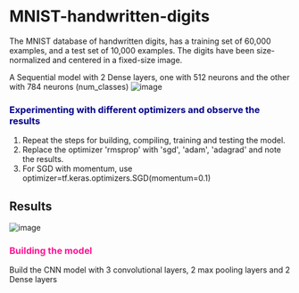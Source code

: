 # MNIST-handwritten-digits
The MNIST database of handwritten digits, has a training set of 60,000 examples, and a test set of 10,000 examples. The digits have been size-normalized and centered in a fixed-size image.


A Sequential model with 2 Dense layers, one with 512 neurons and the other with 784 neurons (num_classes)
![image](https://user-images.githubusercontent.com/53575763/160392602-53dda5a5-0968-4fdd-87ab-12a1159508ec.png)


### <font color=darkblue> Experimenting with different optimizers and observe the results </font>

1. Repeat the steps for building, compiling, training and testing the model.
2. Replace the optimizer 'rmsprop' with 'sgd', 'adam', 'adagrad' and note the results.
3. For SGD with momentum, use optimizer=tf.keras.optimizers.SGD(momentum=0.1) 
## Results
![image](https://user-images.githubusercontent.com/53575763/160393575-64fda593-511f-4987-9a77-9dc5929a29c3.png)

### <font color=deeppink> Building the model </font>
Build the CNN model with 3 convolutional layers, 2 max pooling layers and 2 Dense layers
